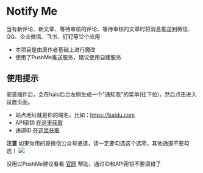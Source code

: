 # Notify Me

当有新评论、新文章、等待审核的评论、等待审核的文章时将消息推送到微信、QQ、企业微信、飞书、钉钉等12个应用

 - 本项目是由原作者基础上进行魔改
 - 使用了PushMe推送服务，建议使用自建服务

## 使用提示

安装插件后，会在halo后台左侧生成一个"通知我"的菜单(往下拉)，然后点击进入设置页面。

 - 站点地址就是你的域名，比如：https://baidu.com
 - API密钥 [在这里获取](https://pushme.mzx06.top:3200/)
 - 通道ID [在这里获取](https://pushme.mzx06.top:3200/)

**注意**
如果你用的是微信公众号通道，请一定要勾选这个选项，其他通道不要勾选！
![](https://s2.loli.net/2024/01/04/lDP8N7ejEkv2zfs.png)

没用过PushMe建议看看 [官网](https://push.i-i.me/) 帮助，通过ID和API密钥不要填错了
